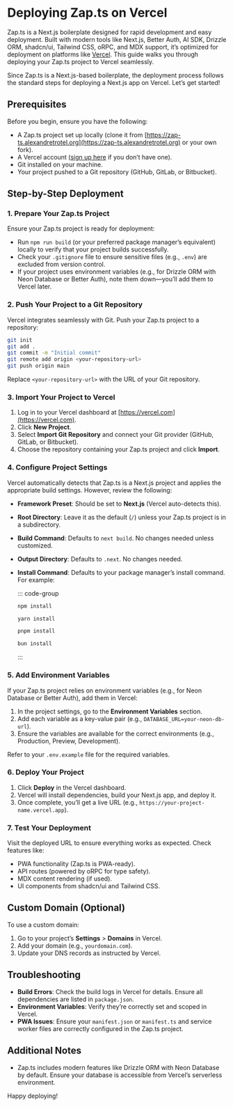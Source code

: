 # Deploying Zap.ts on Vercel

Zap.ts is a Next.js boilerplate designed for rapid development and easy deployment. Built with modern tools like Next.js, Better Auth, AI SDK, Drizzle ORM, shadcn/ui, Tailwind CSS, oRPC, and MDX support, it’s optimized for deployment on platforms like [Vercel](https://vercel.com). This guide walks you through deploying your Zap.ts project to Vercel seamlessly.

Since Zap.ts is a Next.js-based boilerplate, the deployment process follows the standard steps for deploying a Next.js app on Vercel. Let’s get started!

## Prerequisites

Before you begin, ensure you have the following:

- A Zap.ts project set up locally (clone it from [https://zap-ts.alexandretrotel.org](https://zap-ts.alexandretrotel.org) or your own fork).
- A Vercel account ([sign up here](https://vercel.com/signup) if you don’t have one).
- Git installed on your machine.
- Your project pushed to a Git repository (GitHub, GitLab, or Bitbucket).

## Step-by-Step Deployment

### 1. Prepare Your Zap.ts Project

Ensure your Zap.ts project is ready for deployment:

- Run `npm run build` (or your preferred package manager’s equivalent) locally to verify that your project builds successfully.
- Check your `.gitignore` file to ensure sensitive files (e.g., `.env`) are excluded from version control.
- If your project uses environment variables (e.g., for Drizzle ORM with Neon Database or Better Auth), note them down—you’ll add them to Vercel later.

### 2. Push Your Project to a Git Repository

Vercel integrates seamlessly with Git. Push your Zap.ts project to a repository:

```bash
git init
git add .
git commit -m "Initial commit"
git remote add origin <your-repository-url>
git push origin main
```

Replace `<your-repository-url>` with the URL of your Git repository.

### 3. Import Your Project to Vercel

1. Log in to your Vercel dashboard at [https://vercel.com](https://vercel.com).
2. Click **New Project**.
3. Select **Import Git Repository** and connect your Git provider (GitHub, GitLab, or Bitbucket).
4. Choose the repository containing your Zap.ts project and click **Import**.

### 4. Configure Project Settings

Vercel automatically detects that Zap.ts is a Next.js project and applies the appropriate build settings. However, review the following:

- **Framework Preset**: Should be set to **Next.js** (Vercel auto-detects this).
- **Root Directory**: Leave it as the default (`/`) unless your Zap.ts project is in a subdirectory.
- **Build Command**: Defaults to `next build`. No changes needed unless customized.
- **Output Directory**: Defaults to `.next`. No changes needed.
- **Install Command**: Defaults to your package manager’s install command. For example:

  ::: code-group

  ```bash [npm]
  npm install
  ```

  ```bash [yarn]
  yarn install
  ```

  ```bash [pnpm]
  pnpm install
  ```

  ```bash [bun]
  bun install
  ```

  :::

### 5. Add Environment Variables

If your Zap.ts project relies on environment variables (e.g., for Neon Database or Better Auth), add them in Vercel:

1. In the project settings, go to the **Environment Variables** section.
2. Add each variable as a key-value pair (e.g., `DATABASE_URL=your-neon-db-url`).
3. Ensure the variables are available for the correct environments (e.g., Production, Preview, Development).

Refer to your `.env.example` file for the required variables.

### 6. Deploy Your Project

1. Click **Deploy** in the Vercel dashboard.
2. Vercel will install dependencies, build your Next.js app, and deploy it.
3. Once complete, you’ll get a live URL (e.g., `https://your-project-name.vercel.app`).

### 7. Test Your Deployment

Visit the deployed URL to ensure everything works as expected. Check features like:

- PWA functionality (Zap.ts is PWA-ready).
- API routes (powered by oRPC for type safety).
- MDX content rendering (if used).
- UI components from shadcn/ui and Tailwind CSS.

## Custom Domain (Optional)

To use a custom domain:

1. Go to your project’s **Settings** > **Domains** in Vercel.
2. Add your domain (e.g., `yourdomain.com`).
3. Update your DNS records as instructed by Vercel.

## Troubleshooting

- **Build Errors**: Check the build logs in Vercel for details. Ensure all dependencies are listed in `package.json`.
- **Environment Variables**: Verify they’re correctly set and scoped in Vercel.
- **PWA Issues**: Ensure your `manifest.json` or `manifest.ts` and service worker files are correctly configured in the Zap.ts project.

## Additional Notes

- Zap.ts includes modern features like Drizzle ORM with Neon Database by default. Ensure your database is accessible from Vercel’s serverless environment.

Happy deploying!
